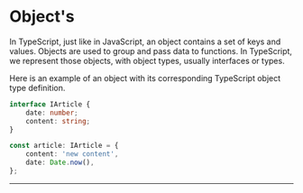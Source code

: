 # Object's 

In TypeScript, just like in JavaScript, an object contains a set of keys and values. Objects are used to group and pass data to functions. In TypeScript, we represent those objects, with object types, usually interfaces or types.

Here is an example of an object with its corresponding TypeScript object type definition.

```ts
interface IArticle {
    date: number;
    content: string;
}

const article: IArticle = {
    content: 'new content',
    date: Date.now(),
};
```

---
